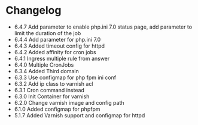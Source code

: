 # Changelog

- 6.4.7 Add parameter to enable php.ini 7.0 status page, add parameter to limit the duration of the job
- 6.4.4 Add parameter for php.ini 7.0
- 6.4.3 Added timeout config for httpd
- 6.4.2 Added affinity for cron jobs
- 6.4.1 Ingress multiple rule from answer
- 6.4.0 Multiple CronJobs
- 6.3.4 Added Third domain
- 6.3.3 Use configmap for php fpm ini conf
- 6.3.2 Add ip class to varnish acl
- 6.3.1 Cron command instead
- 6.3.0 Init Container for varnish
- 6.2.0 Change varnish image and config path
- 6.1.0 Added configmap for phpfpm
- 5.1.7 Added Varnish support and configmap for httpd
